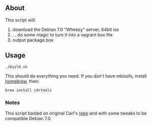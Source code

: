 ## About

This script will: 

 1. download the Debian 7.0 "Wheezy" server, 64bit iso
 2. ... do some magic to turn it into a vagrant box file
 3. output package.box 

## Usage

    ./build.sh

This should do everything you need. If you don't have 
mkisofs, install [homebrew](http://mxcl.github.com/homebrew/), then:

    brew install cdrtools

### Notes

This script basted on original Carl's [repo](https://github.com/cal/vagrant-ubuntu-precise-64) and with some tweaks to be compatible Debian 7.0.